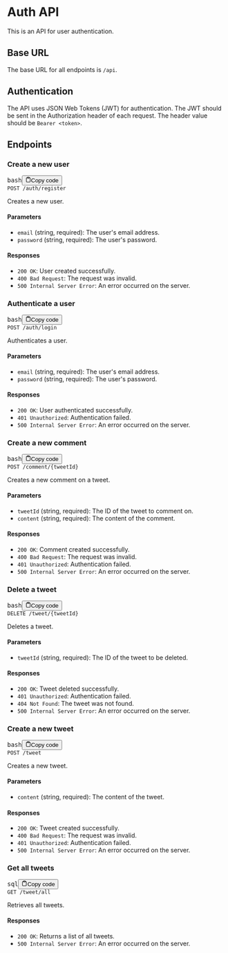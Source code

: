 <div class="markdown prose w-full break-words dark:prose-invert light"><h1>Auth API</h1><p>This is an API for user authentication.</p><h2>Base URL</h2><p>The base URL for all endpoints is <code>/api</code>.</p><h2>Authentication</h2><p>The API uses JSON Web Tokens (JWT) for authentication. The JWT should be sent in the Authorization header of each request. The header value should be <code>Bearer &lt;token&gt;</code>.</p><h2>Endpoints</h2><h3>Create a new user</h3><pre><div class="bg-black mb-4 rounded-md"><div class="flex items-center relative text-gray-200 bg-gray-800 px-4 py-2 text-xs font-sans"><span class="">bash</span><button class="flex ml-auto gap-2"><svg stroke="currentColor" fill="none" stroke-width="2" viewBox="0 0 24 24" stroke-linecap="round" stroke-linejoin="round" class="h-4 w-4" height="1em" width="1em" xmlns="http://www.w3.org/2000/svg"><path d="M16 4h2a2 2 0 0 1 2 2v14a2 2 0 0 1-2 2H6a2 2 0 0 1-2-2V6a2 2 0 0 1 2-2h2"></path><rect x="8" y="2" width="8" height="4" rx="1" ry="1"></rect></svg>Copy code</button></div><div class="p-4 overflow-y-auto"><code class="!whitespace-pre hljs language-bash">POST /auth/register
</code></div></div></pre><p>Creates a new user.</p><h4>Parameters</h4><ul><li><code>email</code> (string, required): The user's email address.</li><li><code>password</code> (string, required): The user's password.</li></ul><h4>Responses</h4><ul><li><code>200 OK</code>: User created successfully.</li><li><code>400 Bad Request</code>: The request was invalid.</li><li><code>500 Internal Server Error</code>: An error occurred on the server.</li></ul><h3>Authenticate a user</h3><pre><div class="bg-black mb-4 rounded-md"><div class="flex items-center relative text-gray-200 bg-gray-800 px-4 py-2 text-xs font-sans"><span class="">bash</span><button class="flex ml-auto gap-2"><svg stroke="currentColor" fill="none" stroke-width="2" viewBox="0 0 24 24" stroke-linecap="round" stroke-linejoin="round" class="h-4 w-4" height="1em" width="1em" xmlns="http://www.w3.org/2000/svg"><path d="M16 4h2a2 2 0 0 1 2 2v14a2 2 0 0 1-2 2H6a2 2 0 0 1-2-2V6a2 2 0 0 1 2-2h2"></path><rect x="8" y="2" width="8" height="4" rx="1" ry="1"></rect></svg>Copy code</button></div><div class="p-4 overflow-y-auto"><code class="!whitespace-pre hljs language-bash">POST /auth/login
</code></div></div></pre><p>Authenticates a user.</p><h4>Parameters</h4><ul><li><code>email</code> (string, required): The user's email address.</li><li><code>password</code> (string, required): The user's password.</li></ul><h4>Responses</h4><ul><li><code>200 OK</code>: User authenticated successfully.</li><li><code>401 Unauthorized</code>: Authentication failed.</li><li><code>500 Internal Server Error</code>: An error occurred on the server.</li></ul><h3>Create a new comment</h3><pre><div class="bg-black mb-4 rounded-md"><div class="flex items-center relative text-gray-200 bg-gray-800 px-4 py-2 text-xs font-sans"><span class="">bash</span><button class="flex ml-auto gap-2"><svg stroke="currentColor" fill="none" stroke-width="2" viewBox="0 0 24 24" stroke-linecap="round" stroke-linejoin="round" class="h-4 w-4" height="1em" width="1em" xmlns="http://www.w3.org/2000/svg"><path d="M16 4h2a2 2 0 0 1 2 2v14a2 2 0 0 1-2 2H6a2 2 0 0 1-2-2V6a2 2 0 0 1 2-2h2"></path><rect x="8" y="2" width="8" height="4" rx="1" ry="1"></rect></svg>Copy code</button></div><div class="p-4 overflow-y-auto"><code class="!whitespace-pre hljs language-bash">POST /comment/{tweetId}
</code></div></div></pre><p>Creates a new comment on a tweet.</p><h4>Parameters</h4><ul><li><code>tweetId</code> (string, required): The ID of the tweet to comment on.</li><li><code>content</code> (string, required): The content of the comment.</li></ul><h4>Responses</h4><ul><li><code>200 OK</code>: Comment created successfully.</li><li><code>400 Bad Request</code>: The request was invalid.</li><li><code>401 Unauthorized</code>: Authentication failed.</li><li><code>500 Internal Server Error</code>: An error occurred on the server.</li></ul><h3>Delete a tweet</h3><pre><div class="bg-black mb-4 rounded-md"><div class="flex items-center relative text-gray-200 bg-gray-800 px-4 py-2 text-xs font-sans"><span class="">bash</span><button class="flex ml-auto gap-2"><svg stroke="currentColor" fill="none" stroke-width="2" viewBox="0 0 24 24" stroke-linecap="round" stroke-linejoin="round" class="h-4 w-4" height="1em" width="1em" xmlns="http://www.w3.org/2000/svg"><path d="M16 4h2a2 2 0 0 1 2 2v14a2 2 0 0 1-2 2H6a2 2 0 0 1-2-2V6a2 2 0 0 1 2-2h2"></path><rect x="8" y="2" width="8" height="4" rx="1" ry="1"></rect></svg>Copy code</button></div><div class="p-4 overflow-y-auto"><code class="!whitespace-pre hljs language-bash">DELETE /tweet/{tweetId}
</code></div></div></pre><p>Deletes a tweet.</p><h4>Parameters</h4><ul><li><code>tweetId</code> (string, required): The ID of the tweet to be deleted.</li></ul><h4>Responses</h4><ul><li><code>200 OK</code>: Tweet deleted successfully.</li><li><code>401 Unauthorized</code>: Authentication failed.</li><li><code>404 Not Found</code>: The tweet was not found.</li><li><code>500 Internal Server Error</code>: An error occurred on the server.</li></ul><h3>Create a new tweet</h3><pre><div class="bg-black mb-4 rounded-md"><div class="flex items-center relative text-gray-200 bg-gray-800 px-4 py-2 text-xs font-sans"><span class="">bash</span><button class="flex ml-auto gap-2"><svg stroke="currentColor" fill="none" stroke-width="2" viewBox="0 0 24 24" stroke-linecap="round" stroke-linejoin="round" class="h-4 w-4" height="1em" width="1em" xmlns="http://www.w3.org/2000/svg"><path d="M16 4h2a2 2 0 0 1 2 2v14a2 2 0 0 1-2 2H6a2 2 0 0 1-2-2V6a2 2 0 0 1 2-2h2"></path><rect x="8" y="2" width="8" height="4" rx="1" ry="1"></rect></svg>Copy code</button></div><div class="p-4 overflow-y-auto"><code class="!whitespace-pre hljs language-bash">POST /tweet
</code></div></div></pre><p>Creates a new tweet.</p><h4>Parameters</h4><ul><li><code>content</code> (string, required): The content of the tweet.</li></ul><h4>Responses</h4><ul><li><code>200 OK</code>: Tweet created successfully.</li><li><code>400 Bad Request</code>: The request was invalid.</li><li><code>401 Unauthorized</code>: Authentication failed.</li><li><code>500 Internal Server Error</code>: An error occurred on the server.</li></ul><h3>Get all tweets</h3><pre><div class="bg-black mb-4 rounded-md"><div class="flex items-center relative text-gray-200 bg-gray-800 px-4 py-2 text-xs font-sans"><span class="">sql</span><button class="flex ml-auto gap-2"><svg stroke="currentColor" fill="none" stroke-width="2" viewBox="0 0 24 24" stroke-linecap="round" stroke-linejoin="round" class="h-4 w-4" height="1em" width="1em" xmlns="http://www.w3.org/2000/svg"><path d="M16 4h2a2 2 0 0 1 2 2v14a2 2 0 0 1-2 2H6a2 2 0 0 1-2-2V6a2 2 0 0 1 2-2h2"></path><rect x="8" y="2" width="8" height="4" rx="1" ry="1"></rect></svg>Copy code</button></div><div class="p-4 overflow-y-auto"><code class="!whitespace-pre hljs language-sql"><span class="hljs-keyword">GET</span> <span class="hljs-operator">/</span>tweet<span class="hljs-operator">/</span><span class="hljs-keyword">all</span>
</code></div></div></pre><p>Retrieves all tweets.</p><h4>Responses</h4><ul><li><code>200 OK</code>: Returns a list of all tweets.</li><li><code>500 Internal Server Error</code>: An error occurred on the server.</li></ul></div>
